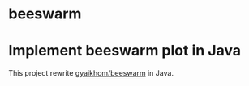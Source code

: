# beeswarm
Implement beeswarm plot in Java
========
This project rewrite [gyaikhom/beeswarm](https://github.com/gyaikhom/beeswarm) in Java.
